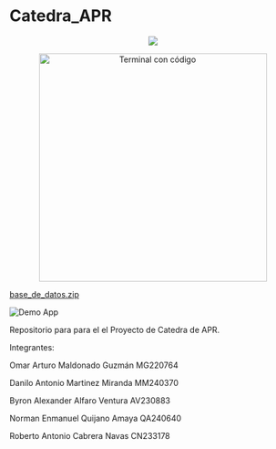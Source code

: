 # Catedra_APR

<p align="center">
 <img src="https://capsule-render.vercel.app/api?type=waving&color=0:aa00ff,100:00ccff&height=200&section=header&text=PROYECTO%20DE%20CATEDRA&fontSize=40&fontColor=ffffff">
</p>

<p align="center">
  <img src="https://media.giphy.com/media/WFZvB7VIXBgiz3oDXE/giphy.gif" alt="Terminal con código" width="400"/>
</p>



[base_de_datos.zip](https://github.com/user-attachments/files/22589010/base_de_datos.zip)

![Demo App](https://user-images.githubusercontent.com/73097560/115834477-dbab4500-a447-11eb-908a-139a6edaec5c.gif)


Repositorio para para el el Proyecto de Catedra de APR.

Integrantes: 

Omar Arturo Maldonado Guzmán MG220764

Danilo Antonio Martinez Miranda MM240370

Byron Alexander Alfaro Ventura AV230883

Norman Enmanuel Quijano Amaya QA240640

Roberto Antonio Cabrera Navas CN233178
                      

